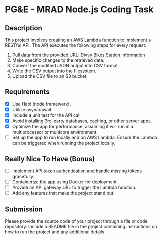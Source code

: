 # PG&E - MRAD Node.js Coding Task

## Description

This project involves creating an AWS Lambda function to implement a RESTful API. The API executes the following steps for every request:

1. Pull data from the provided URL: [Divvy Bikes Station Information](https://gbfs.divvybikes.com/gbfs/en/station_information.json)
2. Make specific changes to the retrieved data.
3. Convert the modified JSON output into CSV format.
4. Write the CSV output into the filesystem.
5. Upload the CSV file to an S3 bucket.

## Requirements

- [x] Use Hapi (node framework).
- [x] Utilize async/await.
- [x] Include a unit test for the API call.
- [x] Avoid installing 3rd-party databases, caching, or other server apps.
- [x] Optimize the app for performance, assuming it will run in a multiprocessor or multicore environment.
- [ ] Set up the app to run locally and on AWS Lambda. Ensure the Lambda can be triggered when running the project locally.

## Really Nice To Have (Bonus)

- [ ] Implement API token authentication and handle missing tokens gracefully.
- [ ] Containerize the app using Docker for deployment.
- [ ] Provide an API gateway URL to trigger the Lambda function.
- [ ] Add any features that make the project stand out.

## Submission

Please provide the source code of your project through a file or code repository. Include a README file in the project containing instructions on how to run the project and any additional details.
